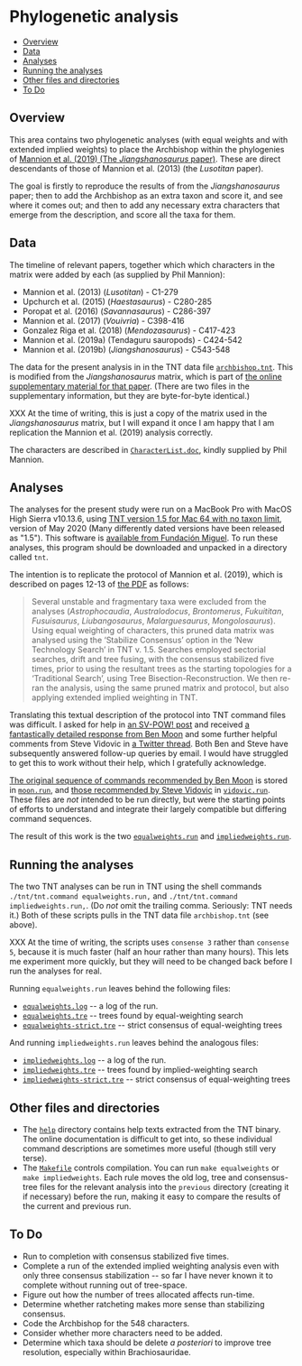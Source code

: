 # Phylogenetic analysis

<!-- md2toc -l 2 README.md -->
* [Overview](#overview)
* [Data](#data)
* [Analyses](#analyses)
* [Running the analyses](#running-the-analyses)
* [Other files and directories](#other-files-and-directories)
* [To Do](#to-do)


## Overview

This area contains two phylogenetic analyses (with equal weights and with extended implied weights) to place the Archbishop within the phylogenies of [Mannion et al. (2019) (The _Jiangshanosaurus_ paper)](https://royalsocietypublishing.org/doi/10.1098/rsos.191057). These are direct descendants of those of Mannion et al. (2013) (the _Lusotitan_ paper).

The goal is firstly to reproduce the results of from the _Jiangshanosaurus_ paper; then to add the Archbishop as an extra taxon and score it, and see where it comes out; and then to add any necessary extra characters that emerge from the description, and score all the taxa for them.


## Data

The timeline of relevant papers, together which which characters in the matrix were added by each (as supplied by Phil Mannion):

* Mannion et al. (2013) (_Lusotitan_) - C1-279
* Upchurch et al. (2015) (_Haestasaurus_) - C280-285
* Poropat et al. (2016) (_Savannasaurus_) - C286-397
* Mannion et al. (2017) (_Vouivria_) - C398-416
* Gonzalez Riga et al. (2018) (_Mendozasaurus_) - C417-423
* Mannion et al. (2019a) (Tendaguru sauropods) - C424-542
* Mannion et al. (2019b) (_Jiangshanosaurus_) - C543-548

The data for the present analysis in in the TNT data file [`archbishop.tnt`](archbishop.tnt). This is modified from the _Jiangshanosaurus_ matrix, which is part of [the online supplementary material for that paper](https://rs.figshare.com/collections/Supplementary_material_from_New_information_on_the_Cretaceous_sauropod_dinosaurs_of_Zhejiang_Province_China_impact_on_Laurasian_titanosauriform_phylogeny_and_biogeography_/4614920). (There are two files in the supplementary information, but they are byte-for-byte identical.)

XXX At the time of writing, this is just a copy of the matrix used in the _Jiangshanosaurus_ matrix, but I will expand it once I am happy that I am replication the Mannion et al. (2019) analysis correctly.

The characters are described in [`CharacterList.doc`](CharacterList.doc), kindly supplied by Phil Mannion.


## Analyses

The analyses for the present study were run on a MacBook Pro with MacOS High Sierra v10.13.6, using [TNT version 1.5 for Mac 64 with no taxon limit](http://www.lillo.org.ar/phylogeny/tnt/tnt-mac-no-tax-limit.zip), version of May 2020 (Many differently dated versions have been released as "1.5"). This software is [available from Fundación Miguel](http://www.lillo.org.ar/phylogeny/tnt/). To run these analyses, this program should be downloaded and unpacked in a directory called `tnt`.

The intention is to replicate the protocol of Mannion et al. (2019), which is described on pages 12-13 of [the PDF](https://royalsocietypublishing.org/doi/pdf/10.1098/rsos.191057) as follows:

> Several unstable and fragmentary taxa were excluded from the analyses (_Astrophocaudia_, _Australodocus_, _Brontomerus_, _Fukuititan_, _Fusuisaurus_, _Liubangosaurus_, _Malarguesaurus_, _Mongolosaurus_). Using equal weighting of characters, this pruned data matrix was analysed using the ‘Stabilize Consensus’ option in the ‘New Technology Search’ in TNT v. 1.5. Searches employed sectorial searches, drift and tree fusing, with the consensus stabilized five times, prior to using the resultant trees as the starting topologies for a ‘Traditional Search’, using Tree Bisection-Reconstruction. We then re-ran the analysis, using the same pruned matrix and protocol, but also applying extended implied weighting in TNT.

Translating this textual description of the protocol into TNT command files was difficult. I asked for help in [an SV-POW! post](https://svpow.com/2020/08/07/help-running-phylogenetic-analyses-in-tnt/) and received [a fantastically detailed response from Ben Moon](https://svpow.com/2020/08/07/help-running-phylogenetic-analyses-in-tnt/#comment-218222) and some further helpful comments from Steve Vidovic in [a Twitter thread](https://twitter.com/SteveVidovic/status/1291772175553310723). Both Ben and Steve have subsequently answered follow-up queries by email. I would have struggled to get this to work without their help, which I gratefully acknowledge.

[The original sequence of commands recommended by Ben Moon](https://svpow.com/2020/08/07/help-running-phylogenetic-analyses-in-tnt/#comment-218222) is stored in [`moon.run`](moon.run), and [those recommended by Steve Vidovic](https://twitter.com/SteveVidovic/status/1291772618580926464) in [`vidovic.run`](vidovic.run). These files are _not_ intended to be run directly, but were the starting points of efforts to understand and integrate their largely compatible but differing command sequences.

The result of this work is the two [`equalweights.run`](equalweights.run) and [`impliedweights.run`](impliedweights.run).


## Running the analyses

The two TNT analyses can be run in TNT using the shell commands `./tnt/tnt.command equalweights.run,` and `./tnt/tnt.command impliedweights.run,`. (Do _not_ omit the trailing comma. Seriously: TNT needs it.) Both of these scripts pulls in the TNT data file `archbishop.tnt` (see above).

XXX At the time of writing, the scripts uses `consense 3` rather than `consense 5`, because it is much faster (half an hour rather than many hours). This lets me experiment more quickly, but they will need to be changed back before I run the analyses for real.

Running `equalweights.run` leaves behind the following files:
* [`equalweights.log`](equalweights.log) -- a log of the run.
* [`equalweights.tre`](equalweights.tre) -- trees found by equal-weighting search
* [`equalweights-strict.tre`](equalweights-strict.tre) -- strict consensus of equal-weighting trees

And running `impliedweights.run` leaves behind the analogous files:
* [`impliedweights.log`](impliedweights.log) -- a log of the run.
* [`impliedweights.tre`](impliedweights.tre) -- trees found by implied-weighting search
* [`impliedweights-strict.tre`](impliedweights-strict.tre) -- strict consensus of equal-weighting trees


## Other files and directories

* The [`help`](help) directory contains help texts extracted from the TNT binary. The online documentation is difficult to get into, so these individual command descriptions are sometimes more useful (though still very terse).
* The [`Makefile`](Makefile) controls compilation. You can run `make equalweights` or `make impliedweights`. Each rule moves the old log, tree and consensus-tree files for the relevant analysis into the `previous` directory (creating it if necessary) before the run, making it easy to compare the results of the current and previous run.


## To Do

* Run to completion with consensus stabilized five times.
* Complete a run of the extended implied weighting analysis even with only three consensus stabilization -- so far I have never known it to complete without running out of tree-space.
* Figure out how the number of trees allocated affects run-time.
* Determine whether ratcheting makes more sense than stabilizing consensus.
* Code the Archbishop for the 548 characters.
* Consider whether more characters need to be added.
* Determine which taxa should be delete _a posteriori_ to improve tree resolution, especially within Brachiosauridae.


